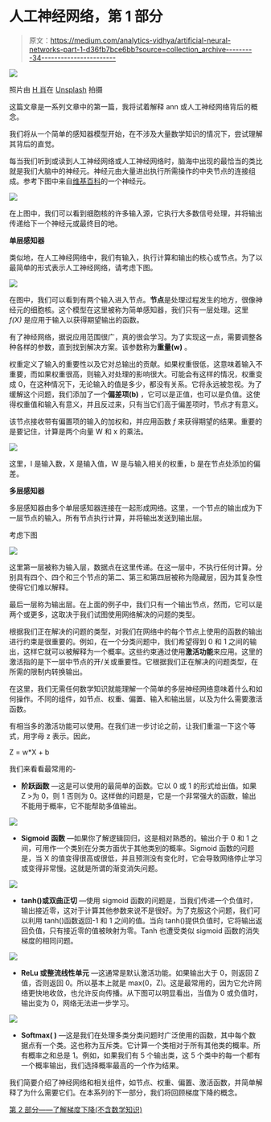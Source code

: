 # 人工神经网络，第 1 部分

> 原文：<https://medium.com/analytics-vidhya/artificial-neural-networks-part-1-d36fb7bce6bb?source=collection_archive---------34----------------------->

![](img/4242978a4afa6ddf318c600e060ab91d.png)

照片由 [H 肖](https://unsplash.com/@hikeshaw?utm_source=medium&utm_medium=referral)在 [Unsplash](https://unsplash.com?utm_source=medium&utm_medium=referral) 拍摄

这篇文章是一系列文章中的第一篇，我将试着解释 ann 或人工神经网络背后的概念。

我们将从一个简单的感知器模型开始，在不涉及大量数学知识的情况下，尝试理解其背后的直觉。

每当我们听到或读到人工神经网络或人工神经网络时，脑海中出现的最恰当的类比就是我们大脑中的神经元。神经元由大量进出执行所需操作的中央节点的连接组成。参考下图中来自[维基百科](https://en.wikipedia.org/wiki/Neuron)的一个神经元。

![](img/a57e987161c5b764b161954d6250ea60.png)

在上图中，我们可以看到细胞核的许多输入源，它执行大多数信号处理，并将输出传递给下一个神经元或最终目的地。

**单层感知器**

类似地，在人工神经网络中，我们有输入，执行计算和输出的核心或节点。为了以最简单的形式表示人工神经网络，请考虑下图。

![](img/9c41923c8ff64d06bfd6183c746c2630.png)

在图中，我们可以看到有两个输入进入节点。**节点**是处理过程发生的地方，很像神经元的细胞核。这个模型在这里被称为简单感知器，我们只有一层处理。这里 *f(X)* 是应用于输入以获得期望输出的函数。

有了神经网络，据说应用范围很广，真的很会学习。为了实现这一点，需要调整各种各样的参数，直到找到解决方案。该参数称为**重量(w)** 。

权重定义了输入的重要性以及它对总输出的贡献。如果权重很低，这意味着输入不重要，而如果权重很高，则输入对处理的影响很大。可能会有这样的情况，权重变成 0，在这种情况下，无论输入的值是多少，都没有关系。它将永远被忽视。为了缓解这个问题，我们添加了一个**偏差项(b)** ，它可以是正值，也可以是负值。这使得权重值和输入有意义，并且反过来，只有当它们高于偏差项时，节点才有意义。

该节点接收带有偏置项的输入的加权和，并应用函数 *f* 来获得期望的结果。重要的是要记住，计算是两个向量 W 和 x 的乘法。

![](img/5b7c685c9ac51bebb63b6462bd3a8575.png)

这里，I 是输入数，X 是输入值，W 是与输入相关的权重，b 是在节点处添加的偏差。

**多层感知器**

多层感知器由多个单层感知器连接在一起形成网络。这里，一个节点的输出成为下一层节点的输入。所有节点执行计算，并将输出发送到输出层。

考虑下图

![](img/733882c3af6afc5e861082722408d01d.png)

这里第一层被称为输入层，数据点在这里传递。在这一层中，不执行任何计算。分别具有四个、四个和三个节点的第二、第三和第四层被称为隐藏层，因为其复杂性使得它们难以解释。

最后一层称为输出层。在上面的例子中，我们只有一个输出节点，然而，它可以是两个或更多，这取决于我们试图使用网络解决的问题的类型。

根据我们正在解决的问题的类型，对我们在网络中的每个节点上使用的函数的输出进行约束是很重要的。例如，在一个分类问题中，我们希望得到 0 和 1 之间的输出，这样它就可以被解释为一个概率。这些约束通过使用**激活功能**来应用。这里的激活指的是下一层中节点的开/关或重要性。它根据我们正在解决的问题类型，在所需的限制内转换输出。

在这里，我们无需任何数学知识就能理解一个简单的多层神经网络意味着什么和如何操作。不同的组件，如节点、权重、偏置、输入和输出层，以及为什么需要激活函数。

有相当多的激活功能可以使用。在我们进一步讨论之前，让我们重温一下这个等式，用字母 z 表示。因此，

Z = w*X + b

我们来看看最常用的-

*   **阶跃函数** —这是可以使用的最简单的函数。它以 0 或 1 的形式给出值。如果 Z >为 0，则 1 否则为 0。这样做的问题是，它是一个非常强大的函数，输出不能用于概率，它不能帮助多值输出。

![](img/3f69c06d5605adae9108bf88e68994ea.png)

*   **Sigmoid 函数** —如果你了解逻辑回归，这是相对熟悉的。输出介于 0 和 1 之间，可用作一个类别在分类方面优于其他类别的概率。Sigmoid 函数的问题是，当 X 的值变得很高或很低，并且预测没有变化时，它会导致网络停止学习或变得非常慢。这就是所谓的渐变消失问题。

![](img/be31df133cd6250b86f1a698b97e715d.png)

*   **tanh()或双曲正切** —使用 sigmoid 函数的问题是，当我们传递一个负值时，输出接近零，这对于计算其他参数来说不是很好。为了克服这个问题，我们可以利用 tanh()函数返回-1 和 1 之间的值。当向 tanh()提供负值时，它将输出返回负值，只有接近零的值被映射为零。Tanh 也遭受类似 sigmoid 函数的消失梯度的相同问题。

![](img/e6d1ac3208807075e228e031a17644b8.png)

*   **ReLu 或整流线性单元** —这通常是默认激活功能。如果输出大于 0，则返回 Z 值，否则返回 0。所以基本上就是 max(0，Z)。这是最常用的，因为它允许网络更快地收敛，也允许反向传播。从下图可以明显看出，当值为 0 或负值时，输出变为 0，网络无法进一步学习。

![](img/cbb1b5e00c7b305d7efde86a511c100f.png)

*   **Softmax( )** —这是我们在处理多类分类问题时广泛使用的函数，其中每个数据点有一个类。这也称为互斥类。它计算一个类相对于所有其他类的概率。所有概率之和总是 1。例如，如果我们有 5 个输出类，这 5 个类中的每一个都有一个概率输出，我们选择概率最高的一个作为结果。

我们简要介绍了神经网络和相关组件，如节点、权重、偏置、激活函数，并简单解释了为什么需要它们。在本系列的下一部分，我们将回顾梯度下降的概念。

[第 2 部分——了解梯度下降(不含数学知识)](/@saketchaturvedi13/understanding-gradient-descent-without-the-math-bc31a4781c88)